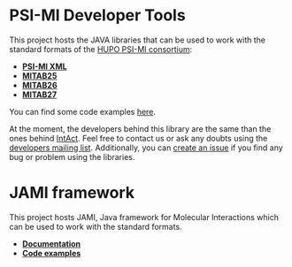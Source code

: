 # PSI-MI Developer Tools #

This project hosts the JAVA libraries that can be used to work with the standard formats of the [HUPO PSI-MI consortium](http://www.psidev.info):

  * **[PSI-MI XML](http://psidev.sourceforge.net/mi/rel25/doc/)**
  * **[MITAB25](http://code.google.com/p/psimi/wiki/PsimiTabFormat)**
  * **[MITAB26](http://code.google.com/p/psimi/wiki/PsimiTab26Format)**
  * **[MITAB27](http://code.google.com/p/psimi/wiki/PsimiTab27Format)**

You can find some code examples [here](http://code.google.com/p/psimi/wiki/PsimiExamples).

At the moment, the developers behind this library are the same than the ones behind [IntAct](http://psicquic.googlecode.com). Feel free to contact us or ask any doubts using the [developers mailing list](http://groups.google.com/group/intact-developers). Additionally, you can [create an issue](http://code.google.com/p/psimi/issues/list) if you find any bug or problem using the libraries.

# JAMI framework #

This project hosts JAMI, Java framework for Molecular Interactions which can be used to work with the standard formats.

  * **[Documentation](http://code.google.com/p/psimi/wiki/jamiDoc)**
  * **[Code examples](http://psimi.googlecode.com/svn/trunk/psi-jami/jami-examples/)**